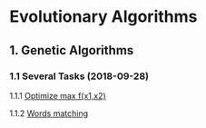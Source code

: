 # Evolutionary Algorithms

## 1. Genetic Algorithms

### 1.1 Several Tasks (2018-09-28)

1.1.1 [Optimize max f(x1,x2)](https://github.com/cxyvlf/EA_learning/blob/master/1.1.1%20maxf(x1%2Cx2).py)

1.1.2 [Words matching](https://github.com/cxyvlf/EA_learning/blob/master/1.1.2%20words_matching.py)

